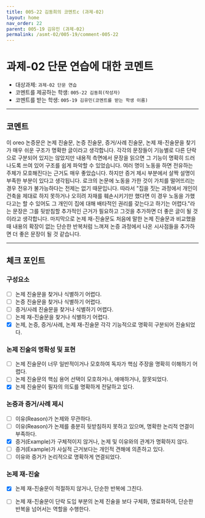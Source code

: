 ```yaml
---
title: 005-22 김동희의 코멘트c (과제-02) 
layout: home
nav_order: 22
parent: 005-19 김유민 (과제-02)
permalink: /asmt-02/005-19/comment-005-22
---
```


# 과제-02 단문 연습에 대한 코멘트

- 대상과제: `과제-02 단문 연습`
- 코멘트를 제공하는 학생: `005-22 김동희(작성자)` 
- 코멘트를 받는 학생: `005-19 김유민(코멘트를 받는 학생 이름)` 

---

## 코멘트

이 oreo 논증문은 논제 진술문, 논증 진술문, 증거/사례 진술문, 논제 재-진술문을 찾기가 매우 쉬운 구조가 명확한 글이라고 생각합니다. 각각의 문장들이 기능별로 다른 단락으로 구분되어 있지는 않았지만 내용적 측면에서 문장을 읽으면 그 기능이 명확히 드러나도록 쓰여 있어 구조를 쉽게 파악할 수 있었습니다. 여러 명이 노동을 하면 전유하는 주체가 모호해진다는 근거도 매우 좋았습니다. 하지만 증거 제시 부분에서 살짝 설명이 부족한 부분이 있다고 생각됩니다. 로크의 논문에 노동을 가한 것이 가치를 떨어뜨리는 경우 전유가 불가능하다는 전제는 없기 때문입니다. 따라서 "집을 짓는 과정에서 개인이 건축을 제대로 하지 못하거나 오히려 자재를 훼손시키기만 했다면 이 경우 노동을 가했다고는 할 수 있어도 그 개인이 집에 대해 배타적인 권리를 갖는다고 하기는 어렵다."라는 문장은 그를 뒷받침할 추가적인 근거가 필요하고 그것을 추가하면 더 좋은 글이 될 것이라고 생각합니다. 마지막으로 논제 재-진술문도 처음에 말한 논제 진술문과 비교했을 때 내용의 확장이 없는 단순한 반복처럼 느껴져 논증 과정에서 나온 시사점들을 추가하면 더 좋은 문장이 될 것 같습니다. 

---

## 체크 포인트

### **구성요소**
- [ ] 논제 진술문을 찾거나 식별하기 어렵다.
- [ ] 논증 진술문을 찾거나 식별하기 어렵다.
- [ ] 증거/사례 진술문을 찾거나 식별하기 어렵다.
- [ ] 논제 재-진술문을 찾거나 식별하기 어렵다.
- [x] 논제, 논증, 증거/사례, 논제 재-진술문 각각 기능적으로 명확히 구분되어 진술되었다.

### **논제 진술의 명확성 및 표현**  
- [ ] 논제 진술문이 너무 일반적이거나 모호하여 독자가 핵심 주장을 명확히 이해하기 어렵다.  
- [ ] 논제 진술문의 핵심 용어 선택이 모호하거나, 애매하거나, 잘못되었다.  
- [x] 논제 진술문이 필자의 의도를 명확하게 전달하고 있다.  

### **논증과 증거/사례 제시**  
- [ ] 이유(Reason)가 논제와 무관하다.
- [ ] 이유(Reason)가 논제를 충분히 뒷받침하지 못하고 있으며, 명확한 논리적 연결이 부족하다.  
- [x] 증거(Example)가 구체적이지 않거나, 논제 및 이유와의 관계가 명확하지 않다. 
- [ ] 증거(Example)가 사실적 근거보다는 개인적 견해에 의존하고 있다.  
- [ ] 이유와 증거가 논리적으로 명확하게 연결되었다.  

### **논제 재-진술**  
- [x] 논제 재-진술문이 적절하지 않거나, 단순한 반복에 그친다.   
- [ ] 논제 재-진술문이 단락 도입 부분의 논제 진술을 보다 구체화, 명료화하여, 단순한 반복을 넘어서는 역할을 수행한다.  

